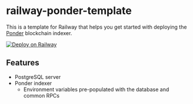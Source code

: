 # railway-ponder-template

This is a template for Railway that helps you get started with deploying the [Ponder](https://ponder.sh/) blockchain indexer.

[![Deploy on Railway](https://railway.com/button.svg)](https://railway.com/template/ma-2Wo?referralCode=gzL_8s)

## Features

- PostgreSQL server
- Ponder indexer
  - Environment variables pre-populated with the database and common RPCs

